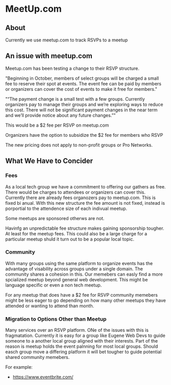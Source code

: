 # MeetUp.com

## About

Currently we use meetup.com to track RSVPs to a meetup

## An issue with meetup.com

Meetup.com has been testing a change to their RSVP structure.

"Beginning in October, members of select groups will be charged a small fee to reserve their spot at events. The event fee can be paid by members or organizers can cover the cost of events to make it free for members."

"“The payment change is a small test with a few groups. Currently organizers pay to manage their groups and we’re exploring ways to reduce this cost. There will not be significant payment changes in the near term and we’ll provide notice about any future changes.”"

This would be a $2 fee per RSVP on meetup.com

Organizers have the option to subsidize the $2 fee for members who RSVP

The new pricing does not apply to non-profit groups or Pro Networks.

## What We Have to Concider

### Fees

As a local tech group we have a commitment to offering our gathers as free. There would be charges to attendees or organizers can cover this. Currently there are already fees organozers pay to meetup.com. This is fixed bi anual. With this new structure the fee amount is not fixed, instead is porportial to the attendence size of each indivual meetup. 

Some meetups are sponsored otherws are not. 

Havinfg an unpredictable fee structure makes gaining sponsorship tougher. At least for the meetup fees. This could also be a large charge for a particular meetup shuld it turn out to be a popular local topic.

### Community

With many groups using the same platform to organize events has the advantage of visability across groups under a single domain. The community shares a cohesion in this. Our memebers can easly find a more spcialized meetup beyond general web development. This might be language specific or even a non tech meetup. 

For any meetup that does have a $2 fee for RSVP community memebers might be less eager to go depending on how many other meetups they have attended or wanting to attend than month.

### Migration to Options Other than Meetup

Many services over an RSVP platform. ONe of the issues with this is fragmatation. Currently it is easy for a group like Eugene Web Devs to guide someone to a another local group aligned with their interests. Part of the reason is meetup holds the event palnning for most local groups. Should easch group move a differing platform it will bet tougher to guide potential shared community memebers. 

For example:

* https://www.eventbrite.com/





